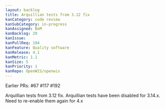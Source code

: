 ```yaml
---
layout: backlog
title: Arquillian tests from 3.12 fix
kanCategory: code review
kanSubCategory: in-progress
kanAssigned: BoM
kanBacklog: 29
kanIssue:
kanPullReq: 194
kanFeature: Quality software
kanRelease: 4.1
kanMetric: 1.1
kanSize: 5
kanPriority: 1
kanRepo: OpenWIS/openwis 
---
```


Earlier PRs: #67 #117 #192

Arquillian tests from 3.12 fix. Arquillian tests have been disabled for 3.14.x. Need to re-enable them again for 4.x
